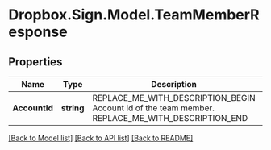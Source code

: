 # Dropbox.Sign.Model.TeamMemberResponse

## Properties

Name | Type | Description | Notes
------------ | ------------- | ------------- | -------------
**AccountId** | **string** | REPLACE_ME_WITH_DESCRIPTION_BEGIN Account id of the team member. REPLACE_ME_WITH_DESCRIPTION_END | [optional] **EmailAddress** | **string** | REPLACE_ME_WITH_DESCRIPTION_BEGIN Email address of the team member. REPLACE_ME_WITH_DESCRIPTION_END | [optional] **Role** | **string** | REPLACE_ME_WITH_DESCRIPTION_BEGIN The specific role a member has on the team. REPLACE_ME_WITH_DESCRIPTION_END | [optional] 

[[Back to Model list]](../README.md#documentation-for-models) [[Back to API list]](../README.md#documentation-for-api-endpoints) [[Back to README]](../README.md)

